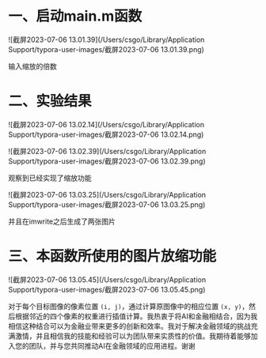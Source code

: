# 一、启动main.m函数

![截屏2023-07-06 13.01.39](/Users/csgo/Library/Application Support/typora-user-images/截屏2023-07-06 13.01.39.png)

输入缩放的倍数

# 二、实验结果

![截屏2023-07-06 13.02.14](/Users/csgo/Library/Application Support/typora-user-images/截屏2023-07-06 13.02.14.png)

![截屏2023-07-06 13.02.39](/Users/csgo/Library/Application Support/typora-user-images/截屏2023-07-06 13.02.39.png)

观察到已经实现了缩放功能

![截屏2023-07-06 13.03.25](/Users/csgo/Library/Application Support/typora-user-images/截屏2023-07-06 13.03.25.png)

并且在imwrite之后生成了两张图片

# 三、本函数所使用的图片放缩功能

![截屏2023-07-06 13.05.45](/Users/csgo/Library/Application Support/typora-user-images/截屏2023-07-06 13.05.45.png)

对于每个目标图像的像素位置 `(i, j)`，通过计算原图像中的相应位置 `(x, y)`，然后根据邻近的四个像素的权重进行插值计算。我热衷于将AI和金融相结合，因为我相信这种结合可以为金融业带来更多的创新和效率。我对于解决金融领域的挑战充满激情，并且相信我的技能和经验可以为团队带来实质性的价值。我期待着能够加入您的团队，并与您共同推动AI在金融领域的应用进程。谢谢